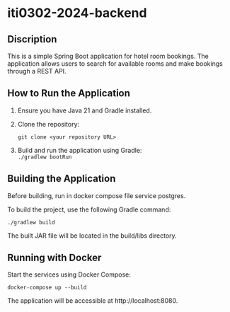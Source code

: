 # iti0302-2024-backend



## Discription  
This is a simple Spring Boot application for hotel room bookings. 
The application allows users to search for available rooms and make bookings through a REST API.

## How to Run the Application

1. Ensure you have Java 21 and Gradle installed.  


2. Clone the repository:  

    ```git clone <your repository URL>```


3. Build and run the application using Gradle:  
    ```./gradlew bootRun```
## Building the Application
Before building, run in docker compose file service postgres.

To build the project, use the following Gradle command:  

```./gradlew build```  

The built JAR file will be located in the build/libs directory.

## Running with Docker

Start the services using Docker Compose:  

```docker-compose up --build```

The application will be accessible at http://localhost:8080.
